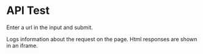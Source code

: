 # API Test

Enter a url in the input and submit.

Logs information about the request on the page. Html responses are shown in an iframe.
